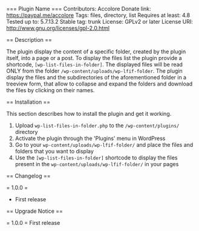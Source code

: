 === Plugin Name ===
Contributors: Accolore
Donate link: https://paypal.me/accolore
Tags: files, directory, list
Requires at least: 4.8
Tested up to: 5.7.13.2
Stable tag: trunk
License: GPLv2 or later
License URI: http://www.gnu.org/licenses/gpl-2.0.html

== Description ==

The plugin display the content of a specific folder, created by the plugin itself, into a page or a post.
To display the files list the plugin provide a shortcode, `[wp-list-files-in-folder]`.
The displayed files will be read ONLY from the folder `/wp-content/uploads/wp-lfif-folder`.
The plugin display the files and the subdirectories of the aforementioned folder in a treeview form, that allow to collapse and expand the folders and download the files by clicking on their names.

== Installation ==

This section describes how to install the plugin and get it working.

1. Upload `wp-list-files-in-folder.php` to the `/wp-content/plugins/` directory
1. Activate the plugin through the 'Plugins' menu in WordPress
1. Go to your `wp-content/uploads/wp-lfif-folder/` and place the files and folders that you want to display
1. Use the `[wp-list-files-in-folder]` shortcode to display the files present in the `wp-content/uploads/wp-lfif-folder/` in your pages

== Changelog ==

= 1.0.0 =
* First release

== Upgrade Notice ==

= 1.0.0 =
First release